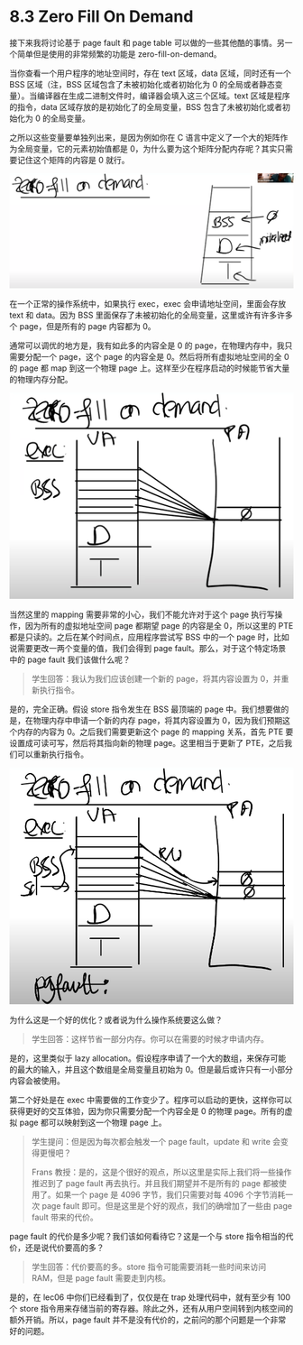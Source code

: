 # 8.3 Zero Fill On Demand

接下来我将讨论基于 page fault 和 page table 可以做的一些其他酷的事情。另一个简单但是使用的非常频繁的功能是 zero-fill-on-demand。

当你查看一个用户程序的地址空间时，存在 text 区域，data 区域，同时还有一个 BSS 区域（注，BSS 区域包含了未被初始化或者初始化为 0 的全局或者静态变量）。当编译器在生成二进制文件时，编译器会填入这三个区域。text 区域是程序的指令，data 区域存放的是初始化了的全局变量，BSS 包含了未被初始化或者初始化为 0 的全局变量。

之所以这些变量要单独列出来，是因为例如你在 C 语言中定义了一个大的矩阵作为全局变量，它的元素初始值都是 0，为什么要为这个矩阵分配内存呢？其实只需要记住这个矩阵的内容是 0 就行。

![](<../assets/image (848).png>)

在一个正常的操作系统中，如果执行 exec，exec 会申请地址空间，里面会存放 text 和 data。因为 BSS 里面保存了未被初始化的全局变量，这里或许有许多许多个 page，但是所有的 page 内容都为 0。

通常可以调优的地方是，我有如此多的内容全是 0 的 page，在物理内存中，我只需要分配一个 page，这个 page 的内容全是 0。然后将所有虚拟地址空间的全 0 的 page 都 map 到这一个物理 page 上。这样至少在程序启动的时候能节省大量的物理内存分配。

![](<../assets/image (787).png>)

当然这里的 mapping 需要非常的小心，我们不能允许对于这个 page 执行写操作，因为所有的虚拟地址空间 page 都期望 page 的内容是全 0，所以这里的 PTE 都是只读的。之后在某个时间点，应用程序尝试写 BSS 中的一个 page 时，比如说需要更改一两个变量的值，我们会得到 page fault。那么，对于这个特定场景中的 page fault 我们该做什么呢？

> 学生回答：我认为我们应该创建一个新的 page，将其内容设置为 0，并重新执行指令。

是的，完全正确。假设 store 指令发生在 BSS 最顶端的 page 中。我们想要做的是，在物理内存中申请一个新的内存 page，将其内容设置为 0，因为我们预期这个内存的内容为 0。之后我们需要更新这个 page 的 mapping 关系，首先 PTE 要设置成可读可写，然后将其指向新的物理 page。这里相当于更新了 PTE，之后我们可以重新执行指令。

![](<../assets/image (675).png>)

为什么这是一个好的优化？或者说为什么操作系统要这么做？

> 学生回答：这样节省一部分内存。你可以在需要的时候才申请内存。

是的，这里类似于 lazy allocation。假设程序申请了一个大的数组，来保存可能的最大的输入，并且这个数组是全局变量且初始为 0。但是最后或许只有一小部分内容会被使用。

第二个好处是在 exec 中需要做的工作变少了。程序可以启动的更快，这样你可以获得更好的交互体验，因为你只需要分配一个内容全是 0 的物理 page。所有的虚拟 page 都可以映射到这一个物理 page 上。

> 学生提问：但是因为每次都会触发一个 page fault，update 和 write 会变得更慢吧？
>
> Frans 教授：是的，这是个很好的观点，所以这里是实际上我们将一些操作推迟到了 page fault 再去执行。并且我们期望并不是所有的 page 都被使用了。如果一个 page 是 4096 字节，我们只需要对每 4096 个字节消耗一次 page fault 即可。但是这里是个好的观点，我们的确增加了一些由 page fault 带来的代价。

page fault 的代价是多少呢？我们该如何看待它？这是一个与 store 指令相当的代价，还是说代价要高的多？

> 学生回答：代价要高的多。store 指令可能需要消耗一些时间来访问 RAM，但是 page fault 需要走到内核。

是的，在 lec06 中你们已经看到了，仅仅是在 trap 处理代码中，就有至少有 100 个 store 指令用来存储当前的寄存器。除此之外，还有从用户空间转到内核空间的额外开销。所以，page fault 并不是没有代价的，之前问的那个问题是一个非常好的问题。
